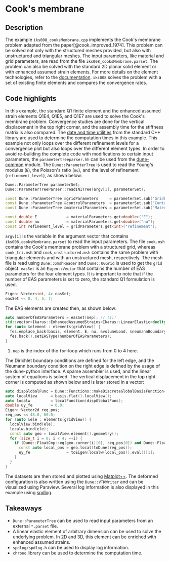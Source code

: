 # Cook's membrane

## Description

The example `iks008_cooksMembrane.cpp` implements the Cook's membrane problem adapted from the paper[@cook_improved_1974].
This problem can be solved not only with the structured meshes provided, but also with unstructured and triangular meshes.
The input parameters, like material and grid
parameters, are read from the file `iks008_cooksMembrane.parset`. The problem can also be solved with the standard 2D planar solid element
or with enhanced assumed strain elements. For more details on the element technologies, refer to the
[documentation](../01_framework/finiteElements.md). `iks008` solves the problem with a set of existing finite elements and compares the
convergence rates.

## Code highlights

In this example, the standard Q1 finite element and the enhanced assumed strain elements Q1E4, Q1E5, and Q1E7 are used to solve the
Cook's membrane problem.
Convergence studies are done for the vertical displacement in the top right corner, and the assembly time for the stiffness matrix is
also compared.
The [date and time utilities](https://en.cppreference.com/w/cpp/chrono) from the standard C++ library are used to determine the
computation times in this example.
This example not only loops over the different refinement levels for a convergence plot but also loops over the different element types.
In order to avoid re-building the complete code with modifications to certain input parameters, the `parametertreeparser.hh` can be used
from the [dune-common](https://www.dune-project.org/modules/dune-common/) module.
The `Dune::ParameterTree` is used to read the Young's modulus (`E`), the Poisson's ratio (`nu`), and the level of refinement
(`refinement_level`), as shown below:

```cpp
Dune::ParameterTree parameterSet;
Dune::ParameterTreeParser::readINITree(argv[1], parameterSet);

const Dune::ParameterTree &gridParameters     = parameterSet.sub("GridParameters");
const Dune::ParameterTree &controlParameters  = parameterSet.sub("ControlParameters");
const Dune::ParameterTree &materialParameters = parameterSet.sub("MaterialParameters");

const double E             = materialParameters.get<double>("E");
const double nu            = materialParameters.get<double>("nu");
const int refinement_level = gridParameters.get<int>("refinement");
```

`argv[1]` is the variable in the argument vector that contains `iks008_cooksMembrane.parset` to read the input parameters.
The file `cook.msh` contains the Cook's membrane problem with a structured grid, whereas `cook_tri.msh` and `cook_unstructured.msh`
contains the same problem with triangular elements and with an unstructured mesh, respectively. The mesh file is read using
`Dune::GmshReader` and `Dune::UGGrid` is used to get the `grid` object.
`easSet` is an `Eigen::Vector` that contains the number of EAS parameters for the four element types.
It is important to note that if the number of EAS parameters is set to zero, the standard Q1 formulation is used.

```cpp
Eigen::Vector<int, 4> easSet;
easSet << 0, 4, 5, 7;
```

The EAS elements are created then, as shown below:

```cpp
auto numberOfEASParameters = easSet(nep); // (1)!
std::vector<Ikarus::EnhancedAssumedStrains<Ikarus::LinearElastic<decltype(basis)>>> fes;
for (auto &element : elements(gridView)) {
  fes.emplace_back(basis, element, E, nu, &volumeLoad, &neumannBoundary, &neumannBoundaryLoad);
  fes.back().setEASType(numberOfEASParameters);
}
```

1. `nep` is the index of the `for`-loop which runs from 0 to 4 here.

The Dirichlet boundary conditions are defined for the left edge, and the Neumann boundary condition on the right edge is defined by the
usage of the dune-python interface.
A sparse assembler is used, and the linear system of equations is solved. The vertical displacement in the top right corner is computed
as shown below and is later stored in a vector:

```cpp
auto dispGlobalFunc = Dune::Functions::makeDiscreteGlobalBasisFunction<Dune::FieldVector<double, 2>>(*basis, D_Glob);
auto localView      = basis.flat().localView();
auto localw         = localFunction(dispGlobalFunc);
double uy_fe        = 0.0;
Eigen::Vector2d req_pos;
req_pos << 48.0, 60.0;
for (auto &ele : elements(gridView)) {
  localView.bind(ele);
  localw.bind(ele);
  const auto geo = localView.element().geometry();
  for (size_t i = 0; i < 4; ++i) {
    if (Dune::FloatCmp::eq(geo.corner(i)[0], req_pos[0]) and Dune::FloatCmp::eq(geo.corner(i)[1], req_pos[1])) {
      const auto local_pos = geo.local(toDune(req_pos));
      uy_fe                = toEigen(localw(local_pos)).eval()[1];
    }
  }
}
```

The datasets are then stored and plotted using [Matplot++](https://github.com/alandefreitas/matplotplusplus). The deformed configuration
is also written using the `Dune::VTKWriter` and can be visualized using Paraview.
Several log information is also displayed in this example using [spdlog](https://github.com/gabime/spdlog).

## Takeaways

- `Dune::ParameterTree` can be used to read input parameters from an external `*.parset` file.
- A linear elastic element of arbitrary dimension can be used to solve the underlying problem. In 2D and 3D, this element can be
  enriched with enhanced assumed strains.
- `spdlog/spdlog.h` can be used to display log information.
- `chrono` library can be used to determine the computation time.
